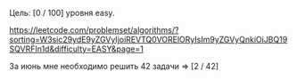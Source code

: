 Цель: [0 / 100] уровня easy.

https://leetcode.com/problemset/algorithms/?sorting=W3sic29ydE9yZGVyIjoiREVTQ0VORElORyIsIm9yZGVyQnkiOiJBQ19SQVRFIn1d&difficulty=EASY&page=1

За июнь мне необходимо решить 42 задачи => [2 / 42]